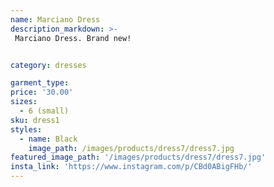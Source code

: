 ```yaml
---
name: Marciano Dress
description_markdown: >-
 Marciano Dress. Brand new!


category: dresses

garment_type:
price: '30.00'
sizes:
  - 6 (small)
sku: dress1
styles:
  - name: Black
    image_path: /images/products/dress7/dress7.jpg
featured_image_path: '/images/products/dress7/dress7.jpg'
insta_link: 'https://www.instagram.com/p/CBd0ABigFHb/'
---
```

